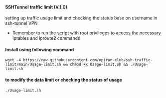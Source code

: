 #### SSHTunnel traffic limit (V.1.0)
setting up traffic usage limit and checking the status base on username in ssh-tunnel VPN

  - Remember to run the script with root privileges to access the necessary iptables and iproute2 commands

#### Install using following command
```
wget -4 https://raw.githubusercontent.com/opiran-club/ssh-traffic-limit/main/Usage-limit.sh && chmod +x Usage-limit.sh && ./Usage-limit.sh
```

#### to modify the data limit or checking the status of usage
```
./Usage-limit.sh
```

